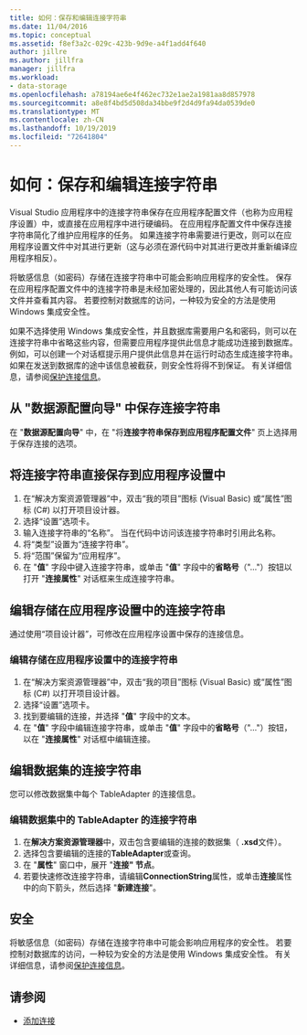 ```yaml
---
title: 如何：保存和编辑连接字符串
ms.date: 11/04/2016
ms.topic: conceptual
ms.assetid: f8ef3a2c-029c-423b-9d9e-a4f1add4f640
author: jillre
ms.author: jillfra
manager: jillfra
ms.workload:
- data-storage
ms.openlocfilehash: a78194ae6e4f462ec732e1ae2a1981aa8d857978
ms.sourcegitcommit: a8e8f4bd5d508da34bbe9f2d4d9fa94da0539de0
ms.translationtype: MT
ms.contentlocale: zh-CN
ms.lasthandoff: 10/19/2019
ms.locfileid: "72641804"
---
```

# <a name="how-to-save-and-edit-connection-strings"></a>如何：保存和编辑连接字符串
Visual Studio 应用程序中的连接字符串保存在应用程序配置文件（也称为应用程序设置）中，或直接在应用程序中进行硬编码。 在应用程序配置文件中保存连接字符串简化了维护应用程序的任务。 如果连接字符串需要进行更改，则可以在应用程序设置文件中对其进行更新（这与必须在源代码中对其进行更改并重新编译应用程序相反）。

将敏感信息（如密码）存储在连接字符串中可能会影响应用程序的安全性。 保存在应用程序配置文件中的连接字符串是未经加密处理的，因此其他人有可能访问该文件并查看其内容。 若要控制对数据库的访问，一种较为安全的方法是使用 Windows 集成安全性。

如果不选择使用 Windows 集成安全性，并且数据库需要用户名和密码，则可以在连接字符串中省略这些内容，但需要应用程序提供此信息才能成功连接到数据库。 例如，可以创建一个对话框提示用户提供此信息并在运行时动态生成连接字符串。 如果在发送到数据库的途中该信息被截获，则安全性将得不到保证。
有关详细信息，请参阅[保护连接信息](/dotnet/framework/data/adonet/protecting-connection-information)。

## <a name="to-save-a-connection-string-from-within-the-data-source-configuration-wizard"></a>从 "数据源配置向导" 中保存连接字符串
在 "**数据源配置向导**" 中，在 "将**连接字符串保存到应用程序配置文件**" 页上选择用于保存连接的选项。

## <a name="to-save-a-connection-string-directly-into-application-settings"></a>将连接字符串直接保存到应用程序设置中
1. 在“解决方案资源管理器”中，双击“我的项目”图标 (Visual Basic) 或“属性”图标 (C#) 以打开项目设计器。
1. 选择“设置”选项卡。
1. 输入连接字符串的“名称”。 当在代码中访问该连接字符串时引用此名称。
1. 将“类型”设置为“连接字符串”。
1. 将“范围”保留为“应用程序”。
1. 在 "**值**" 字段中键入连接字符串，或单击 "**值**" 字段中的**省略号**（"..."）按钮以打开 "**连接属性**" 对话框来生成连接字符串。

## <a name="edit-connection-strings-stored-in-application-settings"></a>编辑存储在应用程序设置中的连接字符串
通过使用“项目设计器”，可修改在应用程序设置中保存的连接信息。

### <a name="to-edit-a-connection-string-stored-in-application-settings"></a>编辑存储在应用程序设置中的连接字符串
1. 在“解决方案资源管理器”中，双击“我的项目”图标 (Visual Basic) 或“属性”图标 (C#) 以打开项目设计器。
1. 选择“设置”选项卡。
1. 找到要编辑的连接，并选择 "**值**" 字段中的文本。
1. 在 "**值**" 字段中编辑连接字符串，或单击 "**值**" 字段中的**省略号**（"..."）按钮，以在 "**连接属性**" 对话框中编辑连接。

## <a name="edit-connection-strings-for-datasets"></a>编辑数据集的连接字符串
您可以修改数据集中每个 TableAdapter 的连接信息。

### <a name="to-edit-a-connection-string-for-a-tableadapter-in-a-dataset"></a>编辑数据集中的 TableAdapter 的连接字符串
1. 在**解决方案资源管理器**中，双击包含要编辑的连接的数据集（ **.xsd**文件）。
1. 选择包含要编辑的连接的**TableAdapter**或查询。
1. 在 "**属性**" 窗口中，展开 "**连接" 节点**。
1. 若要快速修改连接字符串，请编辑**ConnectionString**属性，或单击**连接**属性中的向下箭头，然后选择 "**新建连接**"。

## <a name="security"></a>安全
将敏感信息（如密码）存储在连接字符串中可能会影响应用程序的安全性。 若要控制对数据库的访问，一种较为安全的方法是使用 Windows 集成安全性。
有关详细信息，请参阅[保护连接信息](/dotnet/framework/data/adonet/protecting-connection-information)。

## <a name="see-also"></a>请参阅

- [添加连接](../data-tools/add-new-connections.md)